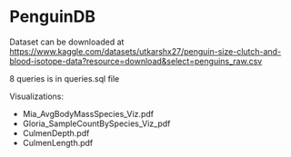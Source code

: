 # PenguinDB

Dataset can be downloaded at https://www.kaggle.com/datasets/utkarshx27/penguin-size-clutch-and-blood-isotope-data?resource=download&select=penguins_raw.csv

8 queries is in queries.sql file

Visualizations: 
- Mia_AvgBodyMassSpecies_Viz.pdf
- Gloria_SampleCountBySpecies_Viz_pdf
- CulmenDepth.pdf
- CulmenLength.pdf
  
